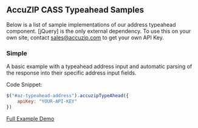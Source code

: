 ## AccuZIP CASS Typeahead Samples

Below is a list of sample implementations of our address typeahead component.  [jQuery] is the only external dependency.  To use this on your own site, contact sales@accuzip.com to get your own API Key.

### Simple

A basic example with a typeahead address input and automatic parsing of the response into their specific address input fields.

Code Snippet:
```javascript
$("#az-typeahead-address").accuzipTypeAhead({
	apiKey: "YOUR-API-KEY"
})
```

[Full Example Demo](simple.html)
